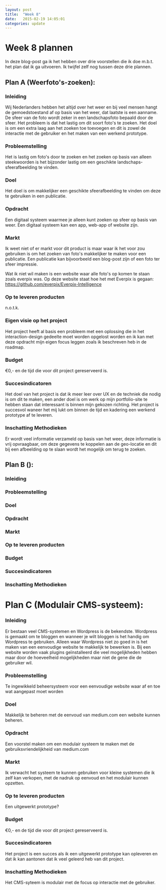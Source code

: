 ```yaml
---
layout: post
title:  "Week 8"
date:   2015-02-19 14:05:01
categories: update
---
```


# Week 8 plannen
In deze blog-post ga ik het hebben over drie voorstellen die ik doe m.b.t. het plan dat ik ga uitvoeren. Ik twijfel zelf nog tussen deze drie plannen.

## Plan A (Weerfoto's-zoeken):

### Inleiding
Wij Nederlanders hebben het altijd over het weer en bij veel mensen hangt de gemoedstoestand af op basis van het weer, dat laatste is een aanname. De sfeer van de foto wordt zeker in een landschapsfoto bepaald door de sfeer. Het probleem is dat het lastig om dit soort foto's te zoeken. Het doel is om een extra laag aan het zoeken toe toevoegen en dit is zowel de interactie met de gebruiker en het maken van een werkend prototype.
  
### Probleemstelling
Het is lastig om foto's door te zoeken en het zoeken op basis van alleen steekwoorden is het bijzonder lastig om een geschikte landschaps-sfeerafbeelding te vinden.

### Doel
Het doel is om makkelijker een geschikte sfeerafbeelding te vinden om deze te gebruiken in een publicatie.

### Opdracht
Een digitaal systeem waarmee je alleen kunt zoeken op sfeer op basis van weer. Een digitaal systeem kan een app, web-app of website zijn. 

### Markt
Ik weet niet of er markt voor dit product is maar waar ik het voor zou gebruiken is om het zoeken van foto's makkelijker te maken voor een publicatie. Een publicatie kan bijvoorbeeld een blog-post zijn of een foto ter sfeer impressie.

Wat ik niet wil maken is een website waar alle foto's op komen te staan zoals everpix was. Op deze website staat hoe het met Everpix is gegaan: https://github.com/everpix/Everpix-Intelligence

### Op te leveren producten
n.o.t.k.

### Eigen visie op het project
Het project heeft al basis een probleem met een oplossing die in het interaction-design gedeelte moet worden opgelost worden en ik kan met deze opdracht mijn eigen focus leggen zoals ik beschreven heb in de roadmap.

### Budget
€0,- en de tijd die voor dit project gereserveerd is.

### Succesindicatoren
Het doel van het project is dat ik meer leer over UX en de techniek die nodig is om dit te maken, een ander doel is om werk op mijn portfolio-site te hebben staan dat interessant is binnen mijn gekozen richting. Het project is succesvol waneer het mij lukt om binnen de tijd en kadering een werkend prototype af te leveren.

### Inschatting Methodieken 
Er wordt veel informatie verzameld op basis van het weer, deze informatie is vrij opvraagbaar, om deze gegevens te koppelen aan de geo-locatie en dit bij een afbeelding op te slaan wordt het mogelijk om terug te zoeken.

## Plan B ():

### Inleiding

### Probleemstelling

### Doel

### Opdracht

### Markt

### Op te leveren producten

### Budget

### Succesindicatoren


### Inschatting Methodieken 



# Plan C (Modulair CMS-systeem):

### Inleiding
Er bestaan veel CMS-systemen en Wordpress is de bekendste. Wordpress is gemaakt om te bloggen en wanneer je wilt bloggen is het handig om Wordpress te gebruiken. Alleen waar Wordpress niet zo goed in is het maken van een eenvoudige website te makkelijk te bewerken is. Bij een website worden vaak plugins geïnstalleerd die veel mogelijkheden hebben maar door de hoeveelheid mogelijkheden maar niet de gene die de gebruiker wil. 

### Probleemstelling
Te ingewikkeld beheersysteem voor een eenvoudige website waar af en toe wat aangepast moet worden

### Doel
Makkelijk te beheren met de eenvoud van medium.com een website kunnen beheren.

### Opdracht
Een voorstel maken om een modulair systeem te maken met de gebruiksvriendelijkheid van medium.com

### Markt
Ik verwacht het systeem te kunnen gebruiken voor kleine systemen die ik zelf kan verkopen, met de nadruk op eenvoud en het modulair kunnen opzetten.

### Op te leveren producten
Een uitgewerkt prototype?

### Budget
€0,- en de tijd die voor dit project gereserveerd is.

### Succesindicatoren
Het project is een succes als ik een uitgewerkt prototype kan opleveren en dat ik kan aantonen dat ik veel geleerd heb van dit project. 

### Inschatting Methodieken 
Het CMS-syteem is modulair met de focus op interactie met de gebruiker.


